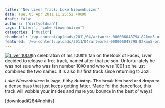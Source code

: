 ```yaml
---
title: 'New Liver Track: Luke Niewenhuizen'
date: Tue, 05 Apr 2011 11:25:52 +0000
draft: false
authors: ["dirtyoldman"]
tags: ["Liver", "Luke Niewenhuizen"]
categories: ["Music"]
thumbnail: '/wp-content/uploads/2011/04/artworks-000006048798-82kmo5-original-150x150.jpg'
featured: '/wp-content/uploads/2011/04/artworks-000006048798-82kmo5-original-304x190.jpg'
---
```


[![](/wp-content/uploads/2011/04/artworks-000006048798-82kmo5-original.jpg "Liver 1000!")](/2011/04/05/new-liver-track-luke-niewenhuizen/artworks-000006048798-82kmo5-original/)In celebration of his 1000th fan on the Book of Faces, Liver decided to release a free track, named after that person. Unfortunately he was not sure who was fan number 1000 and who was 1001 so he just combined the two names. It is also his first track since returning to Jozi.

_Luke Niewenhuizen_ is large, filthy dubstep. The break hits hard and drops to a dense bass that just keeps getting fatter. Made for the dancefloor, this track will wobble your insides and make you bounce in the best of ways!

\[download#284#nohits\]

